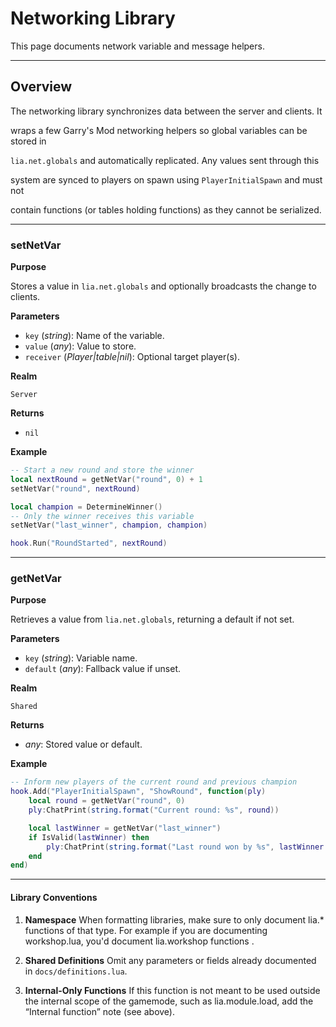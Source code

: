 # Networking Library

This page documents network variable and message helpers.

---

## Overview

The networking library synchronizes data between the server and clients. It

wraps a few Garry's Mod networking helpers so global variables can be stored in

`lia.net.globals` and automatically replicated. Any values sent through this

system are synced to players on spawn using `PlayerInitialSpawn` and must not

contain functions (or tables holding functions) as they cannot be serialized.

---

### setNetVar

**Purpose**

Stores a value in `lia.net.globals` and optionally broadcasts the change to clients.

**Parameters**

* `key` (*string*): Name of the variable.
* `value` (*any*): Value to store.
* `receiver` (*Player|table|nil*): Optional target player(s).

**Realm**

`Server`

**Returns**

* `nil`

**Example**

```lua
-- Start a new round and store the winner
local nextRound = getNetVar("round", 0) + 1
setNetVar("round", nextRound)

local champion = DetermineWinner()
-- Only the winner receives this variable
setNetVar("last_winner", champion, champion)

hook.Run("RoundStarted", nextRound)
```

---

### getNetVar

**Purpose**

Retrieves a value from `lia.net.globals`, returning a default if not set.

**Parameters**

* `key` (*string*): Variable name.
* `default` (*any*): Fallback value if unset.

**Realm**

`Shared`

**Returns**

* *any*: Stored value or default.

**Example**

```lua
-- Inform new players of the current round and previous champion
hook.Add("PlayerInitialSpawn", "ShowRound", function(ply)
    local round = getNetVar("round", 0)
    ply:ChatPrint(string.format("Current round: %s", round))

    local lastWinner = getNetVar("last_winner")
    if IsValid(lastWinner) then
        ply:ChatPrint(string.format("Last round won by %s", lastWinner:Name()))
    end
end)
```

---

#### Library Conventions

1. **Namespace**
   When formatting libraries, make sure to only document lia.* functions of that type. For example if you are documenting workshop.lua, you'd document lia.workshop functions .

2. **Shared Definitions**
   Omit any parameters or fields already documented in `docs/definitions.lua`.

3. **Internal-Only Functions**
   If this function is not meant to be used outside the internal scope of the gamemode, such as lia.module.load, add the “Internal function” note (see above).
